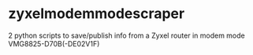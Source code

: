 # zyxelmodemmodescraper
2 python scripts to save/publish info from a Zyxel router in modem mode VMG8825-D70B(-DE02V1F)
